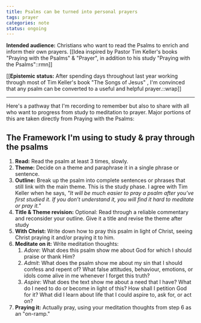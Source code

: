 ```yaml
---
title: Psalms can be turned into personal prayers
tags: prayer
categories: note
status: ongoing
---
```



**Intended audience:** Christians who want to read the Psalms to enrich and inform their own prayers. [[Idea inspired by Pastor Tim Keller's books "Praying with the Psalms" & "Prayer", in addition to his study "Praying with the Psalms"::rmn]]

[[**Epistemic status:** After spending days throughout last year working through most of Tim Keller's book "The Songs of Jesus" , I'm convinced that any psalm can be converted to a useful and helpful prayer.::wrap]]

---

Here's a pathway that I'm recording to remember but also to share with all who want to progress from study to meditation to prayer. Major portions of this are taken directly from Praying with the Psalms:

## The Framework I'm using to study & pray through the psalms

1. **Read:** Read the psalm at least 3 times, slowly.
2. **Theme:** Decide on a theme and paraphrase it in a single phrase or sentence.
3. **Outline:** Break up the psalm into complete sentences or phrases that still link with the main theme. This is the study phase. I agree with Tim Keller when he says, *"It will be much easier to pray a psalm after you’ve first studied it. If you don’t understand it, you will find it hard to meditate or pray it."*
4. **Title & Theme revision:** Optional: Read through a reliable commentary and reconsider your outline. Give it a title and revise the theme after study
5. **With Christ:** Write down how to pray this psalm in light of Christ, seeing Christ praying it and/or praying it to him.
6. **Meditate on it:** Write meditation thoughts:
   1. *Adore*: What does this psalm show me about God for which I should praise or thank Him?
   2. *Admit*: What does the psalm show me about my sin that I should confess and repent of? What false attitudes, behaviour, emotions, or idols come alive in me whenever I forget this truth?
   3. *Aspire*: What does the text show me about a need that I have? What do I need to do or become in light of this? How shall I petition God for it? What did I learn about life that I could aspire to, ask for, or act on?
7. **Praying it:** Actually pray, using your meditation thoughts from step 6 as an "on-ramp."
